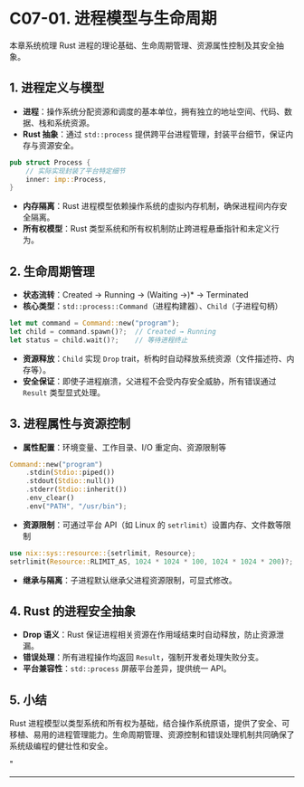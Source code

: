 ﻿# C07-01. 进程模型与生命周期

本章系统梳理 Rust 进程的理论基础、生命周期管理、资源属性控制及其安全抽象。

## 1. 进程定义与模型

- **进程**：操作系统分配资源和调度的基本单位，拥有独立的地址空间、代码、数据、栈和系统资源。
- **Rust 抽象**：通过 `std::process` 提供跨平台进程管理，封装平台细节，保证内存与资源安全。

```rust
pub struct Process {
    // 实际实现封装了平台特定细节
    inner: imp::Process,
}
```

- **内存隔离**：Rust 进程模型依赖操作系统的虚拟内存机制，确保进程间内存安全隔离。
- **所有权模型**：Rust 类型系统和所有权机制防止跨进程悬垂指针和未定义行为。

## 2. 生命周期管理

- **状态流转**：Created → Running → (Waiting →)* → Terminated
- **核心类型**：`std::process::Command`（进程构建器）、`Child`（子进程句柄）

```rust
let mut command = Command::new("program");
let child = command.spawn()?;  // Created → Running
let status = child.wait()?;    // 等待进程终止
```

- **资源释放**：`Child` 实现 `Drop` trait，析构时自动释放系统资源（文件描述符、内存等）。
- **安全保证**：即使子进程崩溃，父进程不会受内存安全威胁，所有错误通过 `Result` 类型显式处理。

## 3. 进程属性与资源控制

- **属性配置**：环境变量、工作目录、I/O 重定向、资源限制等

```rust
Command::new("program")
    .stdin(Stdio::piped())
    .stdout(Stdio::null())
    .stderr(Stdio::inherit())
    .env_clear()
    .env("PATH", "/usr/bin");
```

- **资源限制**：可通过平台 API（如 Linux 的 `setrlimit`）设置内存、文件数等限制

```rust
use nix::sys::resource::{setrlimit, Resource};
setrlimit(Resource::RLIMIT_AS, 1024 * 1024 * 100, 1024 * 1024 * 200)?;
```

- **继承与隔离**：子进程默认继承父进程资源限制，可显式修改。

## 4. Rust 的进程安全抽象

- **Drop 语义**：Rust 保证进程相关资源在作用域结束时自动释放，防止资源泄漏。
- **错误处理**：所有进程操作均返回 `Result`，强制开发者处理失败分支。
- **平台兼容性**：`std::process` 屏蔽平台差异，提供统一 API。

## 5. 小结

Rust 进程模型以类型系统和所有权为基础，结合操作系统原语，提供了安全、可移植、易用的进程管理能力。生命周期管理、资源控制和错误处理机制共同确保了系统级编程的健壮性和安全。

"

---
